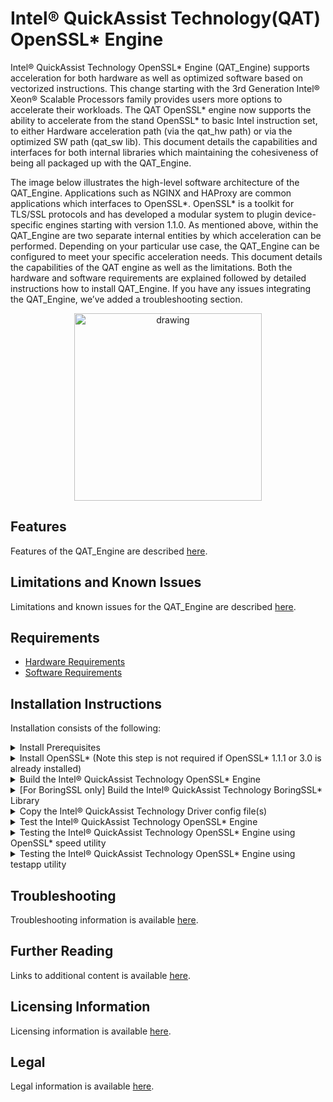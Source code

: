 # Intel&reg; QuickAssist Technology(QAT) OpenSSL\* Engine
Intel&reg; QuickAssist Technology OpenSSL\* Engine (QAT_Engine) supports
acceleration for both hardware as well as optimized software based
on vectorized instructions. This change starting with the 3rd Generation
Intel&reg; Xeon&reg; Scalable Processors family provides users more options to
accelerate their workloads. The QAT OpenSSL\* engine now supports the ability
to accelerate from the stand OpenSSL\* to basic Intel instruction set, to either
Hardware acceleration path (via the qat_hw path) or via the optimized SW path
(qat_sw lib). This document details the capabilities and interfaces for both
internal libraries which maintaining the cohesiveness of being all packaged
up with the QAT_Engine.

The image below illustrates the high-level software architecture of the
QAT_Engine. Applications such as NGINX and HAProxy are common applications
which interfaces to OpenSSL\*. OpenSSL\* is a toolkit for TLS/SSL protocols and
has developed a modular system to plugin device-specific engines starting
with  version 1.1.0. As mentioned above, within the QAT_Engine are two separate
internal entities by which acceleration can be performed. Depending on your
particular use case, the QAT_Engine can be configured to meet your specific
acceleration needs. This document details the capabilities of the QAT engine
as well as the limitations. Both the hardware and software requirements are
explained followed by detailed instructions how to install QAT_Engine. If you
have any issues integrating the QAT_Engine, we’ve added a troubleshooting
section.

<p align=center>
<img src="docs/images/qat_engine.png" alt="drawing" width="300"/>
</p>

## Features
Features of the QAT_Engine are described [here](docs/features.md).

## Limitations and Known Issues
Limitations and known issues for the QAT_Engine are described [here](docs/limitations.md).

## Requirements
- [Hardware Requirements](docs/hardware_requirements.md)
- [Software Requirements](docs/software_requirements.md)

## Installation Instructions
Installation consists of the following:
<details>
<summary markdown="span">Install Prerequisites</summary>

<details>
<summary markdown="span">qat_hw Prerequisites </summary>

<br> Install the Intel&reg; QuickAssist Technology Driver using instructions from the Getting Started Guide

| Platform   |    Getting Started Guide |
|----|   -|
|Intel&reg; Xeon&reg; with Intel&reg; C62X Series Chipset<br>Intel&reg; Atom&trade; Processor with Intel&reg C3xx series <br> Intel&reg; Communications Chipset 8925 to 8955 Series|Intel&reg; QAT Software for Linux\* - [Getting Started Guide Hardware v1.x CE Release](https://cdrdv2.intel.com/v1/dl/getContent/710059) |
|Intel® Xeon® Scalable Processor family with Intel® QAT Gen4/Gen4m| Intel&reg; QAT Software for Linux\* - [Getting Started Guide Hardware v2.0](https://cdrdv2.intel.com/v1/dl/getContent/632506) |

Other technical collaterals of the Intel&reg; QuickAssist Technology driver
can be found in the below page.
* [Intel&reg; QuickAssist Technology](https://developer.intel.com/quickassist)

## Contiguous memory driver

The Intel&reg; QAT API requires many of the data structures (those that will be
passed to the hardware) to be allocated in contiguous pinned memory in order to
support DMA operations. You must either supply your own contiguous memory driver
and make changes to the engine to make use of it or use one of the following
drivers:

### User Space DMA-able Memory (USDM) Component

The Intel&reg; QAT Driver for QAT_HW comes with its own
contiguous pinned memory driver that is compatible with the Intel&reg; QAT
OpenSSL\* Engine. The USDM component is of a higher quality than the
qat\_contig\_mem driver provided within the Intel&reg; QAT OpenSSL\* Engine,
and is the preferred option. The USDM component is used by the Intel&reg; QAT
Driver itself, and also has the following additional features:

* Support for virtualization
* Support for configurable slab sizes
* Support for configurable secure freeing of memory (overwrite with zeros)
* Support for configurable slab caching
* Support for newer kernels
* Support for thread specific memory to avoid locks (QAT_HW Version 1.7 & 1.8 only)

The USDM component is located within the Intel&reg; QAT Driver for QAT_HW
source code in the following subdirectory: `quickassist/utilities/libusdm_drv`.
As the USDM component is also used by the QAT_HW driver itself it will have
already been built when the driver was built. It may also already be loaded as
well, and you can check by running `lsmod` and looking for usdm_drv in the list.
If not present it can be loaded as follows:

```bash
modprobe usdm_drv.ko
```
The USDM thread specific memory can be enabled in QAT_HW driver using the below
configure flags in driver build which is only needed for multithreaded
application for performance improvement. This is supported from version 4.20
of QAT_HW Version 1.7 driver only.

```bash
./configure --enable-icp-thread-specific-usdm --enable-128k-slab
```

**Note:** See [Limitations and Known Issues](docs/limitations.md) for multithreaded limitations, including performance with OpenSSL.

#### Example contiguous memory driver - qat\_contig\_mem

This step is not required if using the default USDM driver above. The Intel&reg;
QAT OpenSSL\* Engine comes with an example kernel space contiguous memory driver
that can be used to try out operation of the engine. It is considered to be an
example only and is not written to be a production quality driver.
The use of the qat\_contig\_mem driver can be enabled using the configure
option `--enable-qat_hw_contig_mem` that tells the build that the Intel&reg;
QAT OpenSSL\* Engine should be compiled to use the qat_contig_mem component
instead of the USDM memory driver above.

Building and loading the qat_contig_mem driver assuming:

* The Intel&reg; QAT OpenSSL\* Engine was cloned to its own location at the
  root of the drive: `/`.

To build/install the qat\_contig\_mem driver follow these steps:

```bash
cd /QAT_Engine/qat_contig_mem
make
make load
make test
```

The expected output from `make test` should be something similar to the
following:

    seg mapped to 0x7f9eedd6e000, virtualAddress in seg 0xffff880ac9c0c000,
    length 64
    Hello world!
    # PASS Verify for QAT Contig Mem Test

</details>
<details>
<summary markdown="span">qat_sw Prerequisites<br></summary>

- Verify qat_sw components are installed as described in [Software requirements](docs/software_requirements.md#qat_sw-requirements)

</details>
</details>
<details>
<summary>Install OpenSSL*    (Note this step is not required if OpenSSL* 1.1.1 or 3.0 is already installed)</summary>

## Build OpenSSL\*

This step is not required if building the Intel&reg; QAT OpenSSL\* Engine
against system prebuilt OpenSSL\* 1.1.1 or 3.0. When using the prebuild system OpenSSL library
the engine library is installed in the system OpenSSL engines directory.

Clone OpenSSL\* from Github\* at the following location:

    git clone https://github.com/openssl/openssl.git

It is recommended to checkout and build against the OpenSSL\* git tag
specified in the Software Requirements section. OpenSSL\* Version 1.1.1
and 3.0 are only supported.

Due to the nature of the Intel&reg; QAT OpenSSL\* Engine being a dynamic engine
it can only be used with shared library builds of OpenSSL\*.

Note: It is not recommended to install the accelerated version of OpenSSL\* as
your default system library. If you do, you may find that acceleration is used
unexpectedly by other applications on the system resulting in
undesired/unsupported behaviour. The `--prefix` can be used with the `./config`
command to specify the location that `make install` will copy files to. Please
see the OpenSSL\* INSTALL file for full details on usage of the `--prefix`
option.

With OpenSSL\* version 1.1.0 and on, binaries are installed in standard
directories by default, and the addition of runpath directories is not done
automatically.  If you wish to install OpenSSL\* in a non-standard location
(recommended), the runpath directories can be specified via the OpenSSL\*
Configure command, which recognises the arguments `-rpath` and `-R` to support
user-added rpaths.  For convenience, a Makefile variable `LIBRPATH` has also
been added which is defined as the full path to a subdirectory of the
installation directory. The subdirectory is named `lib` by default.
If you do not wish to use `LIBRPATH`, the rpath can be specified directly.
The syntax for specifying a rpath is as follows:

    ./config [options] -Wl,-rpath,\${LIBRPATH}

The `-rpath` can be replaced with `-R` for brevity. If you do not wish
to use the built-in variable LIBRPATH, the syntax for specifying a rpath of
`/usr/local/ssl/lib` for example would be:

    ./config [options] -Wl,-rpath,/usr/local/ssl/lib

Alternatively, you can specify the rpath by adding it to the environment
variable `LD_LIBRARY_PATH` via the command:

    export LD_LIBRARY_PATH=$LD_LIBRARY_PATH:`RPATH`

where `RPATH` is the full path(s) to the shared libraries.  This is not the
preferred method though.
`
The following example is assuming:

* The OpenSSL\* source was cloned from Github* to its own location at the root
  of the drive: `/`.
* You want OpenSSL\* to be installed to `/usr/local/ssl`.

An example build would be:
```bash
cd /openssl
./config --prefix=/usr/local/ssl -Wl,-rpath,\${LIBRPATH}
make depend (if recommended by the OpenSSL* build system)
make
make install
```
As the Intel&reg; QAT OpenSSL\* Engine will be built as a dynamic engine it is
important to tell OpenSSL\* where to find the dynamic engines at runtime. This
is achieved by exporting the following environment variable (assuming the
example paths above):

    OpenSSL 1.1.1: export OPENSSL_ENGINES=/usr/local/ssl/lib/engines-1.1

    OpenSSL 3.0: export OPENSSL_ENGINES=/usr/local/ssl/lib64/engines-3

Note: This variable will need to be present in the environment whenever the
engine is used and not needed when provider is used.

Load/Initialize Engine using the OpenSSL\* config file is located
[here](docs/openssl_config.md)

Further information on building OpenSSL\* can be found in the INSTALL file
distributed with the OpenSSL\* source code or on the official OpenSSL\* Wiki in
the Compilation and Installation section:
<https://wiki.openssl.org/index.php/Compilation_and_Installation>

</details>

<details>
<summary>Build the Intel&reg; QuickAssist Technology OpenSSL* Engine</summary>

## Build the Intel&reg; QuickAssist Technology OpenSSL\* Engine

Clone the Github\* repository containing the Intel&reg; QAT OpenSSL\* Engine:

    git clone https://github.com/intel/QAT_Engine.git

When building it is possible to specify command line options that can be
used to turn engine functionality on and off. The complete list of these
options is available [here](docs/config_options.md).

The prerequisite to run autogen.sh is to have autotools (autoconf, automake,
libtool and pkg-config) installed in the system.

```bash
cd /QAT_Engine
./autogen.sh
```

./autogen.sh will regenerate autoconf tools files.

### Example Builds
Here are a few example builds that demonstrate how the Intel&reg; QAT OpenSSL\*
Engine can be configured to use qat_hw and/or qat_sw.

<details>
<summary>Example 1: qat_hw target with OpenSSL\* 1.1.1 or 3.0 built from source</summary>
<br>

The following example is assuming:

* The Intel&reg; QAT OpenSSL\* Engine was cloned to its own location at the root
  of the drive: `/`.
* The Intel&reg; QAT Driver version 1.7 or 2.0 was unpacked within `/QAT` and using
  the USDM component.
* OpenSSL\* 1.1.1 or 3.0 built from source is being used and installed to `/usr/local/ssl`.

To build and install the Intel&reg; QAT OpenSSL\* Engine:

```bash
cd /QAT_Engine
./configure \
--with-qat_hw_dir=/QAT \
--with-openssl_install_dir=/usr/local/ssl
make
make install
```

In the above example this will create the file `qatengine.so` and copy it to
`/usr/local/ssl/lib/engines-1.1`.

For building QAT Engine against qatlib(intree driver) from source which is
installed to default location "/usr/local" use `--with-qat_hw_dir=/usr/local`
or provide the path that is used in the prefix to build qatlib.

If qatlib is installed via RPM then `-with-qat_hw_dir` is not needed as
qatengine automatically picks qatlib libraries and header from default
location `/usr/lib64`.

<br>
</details>

<details>
<summary>Example 2: qat_hw target with Prebuilt OpenSSL\* 1.1.1 or 3.0</summary>
<br>

The following example is assuming:
* The Intel&reg; QAT OpenSSL\* Engine was cloned to its own location at the root
  of the drive: `/`.
* The Intel&reg; QAT Driver was unpacked within `/QAT` and using
  the USDM component.
* Prebuilt OpenSSL\* (both library and devel RPM packages) are installed in
  the system and the OpenSSL\* version is in the `1.1.1 or 3.0` series.

To build and install the Intel&reg; QAT OpenSSL\* Engine:

```bash
cd /QAT_Engine
./configure  --with-qat_hw_dir=/QAT
make
make install
```
In the above example this will create the file `qatengine.so` and copy it to
the engines dir of the system which can be checked using
`pkg-config --variable=enginesdir libcrypto`.

<br>
</details>

<details>
<summary>Example 3: qat_hw + qat_sw target with Prebuilt OpenSSL\* 1.1.1 or 3.0</summary>
<br>

The following example is assuming:

* The Intel&reg; QAT OpenSSL\* Engine was cloned to its own location at the root
  of the drive: `/`.
* The Intel&reg; QAT Driver was unpacked within `/QAT` and using
  the USDM component.
* Intel&reg; Multi-Buffer Crypto for IPsec Library was installed to the default path
* OpenSSL\* 1.1.1 or 3.0 built from source is being used and installed to `/usr/local/ssl`.

To build and install the Intel&reg; QAT OpenSSL\* Engine:

```bash
cd /QAT_Engine
./configure \
--with-qat_hw_dir=/QAT \
--enable-qat_sw \
--with-openssl_install_dir=/usr/local/ssl
make
make install
```

- In the above example this will create the file `qatengine.so` and copy it to
  `/usr/local/ssl/lib/engines-1.1`.
- AES-GCM operations are handled by qat_sw
- Other cryptographic operations are handled by qat_hw

<br>
</details>

<details>
<summary>Example 4: qat_sw target with Prebuilt OpenSSL\* 1.1.1 or 3.0 </summary>
<br>

The following example is assuming:

* The Intel&reg; QAT OpenSSL\* Engine was cloned to its own location at the root
  of the drive: `/`.
* The Intel&reg; Crypto Multi-buffer library was installed to the default path
  (/usr/local).
* The Intel&reg; Multi-Buffer crypto for IPsec Library was installed to its
  default path (/usr/). (Optional if QAT SW AES-GCM support is not needed).
* Prebuilt OpenSSL\* 1.1.1 or 3.0 from the system is used.

To build and install the Intel&reg; QAT OpenSSL\* Engine with QAT Software support:

```bash
cd /QAT_Engine
./configure --enable-qat_sw
make
make install
```
In the above example, `--disable-qat_hw` needs to be provided if the system
has qatlib installed.
Note : `--enable-qat_sw` checks crypto_mb and IPSec_MB libraries in its
respective default path (/usr/local/lib and /usr/lib) or in the path provided
in the config flag `--with-qat_sw_crypto_mb_install_dir` (for crypto_mb) and
`--with-qat_sw_ipsec_mb_install_dir` (for ipsec_mb). If any of the libraries
is not installed then their corresponding algorithm support is disabled
(crypto_mb library for PKE algorithms and IPSec_mb library for AES-GCM).
<br><br>
</details>

<details>
<summary>Enable plock optimization in QAT Engine for Multithread applications</summary>
<br>

Progressive Lock (plock) optimization in QAT Engine provides an alternative to
pthread's rwlock as in Haproxy. This plock is an alternative to read/write locks
in the pthread library and optimizes read/write locking with a series of atomic
operations and there will be no more syscalls in case of contention. The benefit
of plock is that it saves lot of CPU and improves performance with higher number
of threads for multithread applications. In case of Haproxy, this can directly
enabled in the Haproxy build with addition build flag "USE_PTHREAD_EMULATION=1".

### Build Flag to enable plock optimization

QAT Engine generates dynamic libraries and currently enables Plock by preloading.

-  When compiling the qat engine, add the compilation option
   `--enable-qat_plock`, and the `libplock.so` will be generated.
   eg: ./configure --enable-qat_sw --enable-qat_plock
       --with-openssl_install_dir=${OPENSSL_INSTALL_DIR}
- Set the environment variable ‘LD_PRELOAD’ to use the plock optimization.
   eg: export LD_PRELOAD = ${OPENSSL_INSTALL_DIR}/lib/engine-1.1/libplock.so
Note: The `LD_PRELOAD` must be set before launching the multithread Application.

<br>
</details>
</details>

<details>
<summary>[For BoringSSL only] Build the Intel&reg; QuickAssist Technology BoringSSL* Library</summary>

Please refer [BoringSSL section](docs/bssl_support.md) for steps to build the
Intel® QuickAssist Technology BoringSSL* library which supports RSA and ECDSA QAT
Hardware and QAT Software Acceleration using BoringSSL.

</details>

<details>
<summary>Copy the Intel&reg; QuickAssist Technology Driver config file(s)</summary>

## Copy the Intel&reg; QuickAssist Technology Driver config files for qat_hw

This step is not required for qat_sw target. The Intel&reg; QAT OpenSSL\*
Engine includes example conf files to use with the Intel&reg; QAT Driver.
The Intel&reg; QAT OpenSSL\* Engine will not function with the default
Intel&reg; QAT Driver conf file because the default conf does not contain a
`[SHIM]` section which the Intel&reg; QAT OpenSSL\* Engine requires by default.
The default section name in the QAT OpenSSL\* Engine can be modified if required
by either using the engine ctrl command SET_CONFIGURATION_SECTION_NAME or by
setting the environment variable "QAT_SECTION_NAME".
The conf files are located at:

    /path/to/qat_engine/qat_hw_config

The files are grouped by acceleration device(dh895xcc or c6xx or c3xxx
or 200xx or c4xxx or 4xxx), please choose the files appropriate to your
acceleration device only.

The files are also split into `multi_process` and `multi_thread`.

If your application runs one (or very few) processes, but has multiple threads
in each process, each accessing the acceleration device, then you should pick
the `multi_thread` config files. An example of this is a webserver
that creates a new thread for each incoming connection.

If your application scales by creating new processes, then you should pick the
`multi_process` config files. An example of this is an event driven
application that runs as a single thread in an event loop.  In this type of
application it is usual for the application to create at least one new process
for each cpu core you want to utilize.

For event driven polling based application, change the parameter `Cy$nIsPolled=1`
to `Cy$nIsPolled=2` for each instances($n) in the respective config file to use
event driven polling support. Event driven config files are only supported in Linux.
Once you have decided which config file you should use, or created your own you
should follow the procedure below to install it:

1. Stop the acceleration driver as described in the Section 3.4
   Starting/Stopping the Acceleration software from the
   Getting Started Guide available in [Intel&reg; QuickAssist Technology Driver](https://developer.intel.com/quickassist)

2. Copy the appropriate `.conf` file to `/etc` for n number of QAT devices

3. Start the acceleration driver as described in the Section 3.4
   Starting/Stopping the Acceleration software from the
   Getting Started Guide available in [Intel&reg; QuickAssist Technology Driver](https://developer.intel.com/quickassist)
</details>

<details>
<summary>Test the Intel&reg; QuickAssist Technology OpenSSL* Engine</summary>

## Test the Intel&reg; QuickAssist Technology OpenSSL\* Engine

Run this command to verify the Intel&reg; QAT OpenSSL\* Engine is loaded
correctly:

```text
cd /path/to/openssl_install/bin
./openssl engine -t -c -v qatengine
```

qat_hw target output will be:
```text
(qatengine) Reference implementation of QAT crypto engine(qat_hw) <qatengine version>
 [RSA, DSA, DH, AES-128-CBC-HMAC-SHA1, AES-128-CBC-HMAC-SHA256,
 AES-256-CBC-HMAC-SHA1, AES-256-CBC-HMAC-SHA256, TLS1-PRF, HKDF, X25519, X448]
    [ available ]
    ENABLE_EXTERNAL_POLLING, POLL, SET_INSTANCE_FOR_THREAD,
    GET_NUM_OP_RETRIES, SET_MAX_RETRY_COUNT, SET_INTERNAL_POLL_INTERVAL,
    GET_EXTERNAL_POLLING_FD, ENABLE_EVENT_DRIVEN_POLLING_MODE,
    GET_NUM_CRYPTO_INSTANCES, DISABLE_EVENT_DRIVEN_POLLING_MODE,
    SET_EPOLL_TIMEOUT, SET_CRYPTO_SMALL_PACKET_OFFLOAD_THRESHOLD,
    ENABLE_INLINE_POLLING, ENABLE_HEURISTIC_POLLING,
    GET_NUM_REQUESTS_IN_FLIGHT, INIT_ENGINE, SET_CONFIGURATION_SECTION_NAME,
    ENABLE_SW_FALLBACK, HEARTBEAT_POLL, DISABLE_QAT_OFFLOAD
```

qat_sw target output will be:
```text
(qatengine) Reference implementation of QAT crypto engine(qat_sw) <qatengine version>
 [RSA, id-aes128-GCM, id-aes192-GCM, id-aes256-GCM, X25519]
     [ available ]
     ENABLE_EXTERNAL_POLLING, POLL, ENABLE_HEURISTIC_POLLING,
     GET_NUM_REQUESTS_IN_FLIGHT, INIT_ENGINE
```

Detailed information about the engine specific messages is available [here](docs/engine_specific_messages.md).
Also `./openssl engine -t -c -vvvv qatengine` gives brief description about each ctrl command.
<br>
</details>
<details>
<summary>Testing the Intel&reg; QuickAssist Technology OpenSSL* Engine using OpenSSL* speed utility</summary>

## Testing the Intel&reg; QuickAssist Technology OpenSSL\* Engine using OpenSSL\* speed utility

```text
cd /path/to/openssl_install/bin

qat_hw

* RSA 2K
  * Asynchronous
  ./openssl speed -engine qatengine -elapsed -async_jobs 72 rsa2048
  * Synchronous
  ./openssl speed -engine qatengine -elapsed rsa2048
  * OpenSSL Software
  ./openssl speed -elapsed rsa2048
* ECDH Compute Key
  * Asynchronous
  ./openssl speed -engine qatengine -elapsed -async_jobs 36 ecdh
  * Synchronous
  ./openssl speed -engine qatengine -elapsed ecdh
  * OpenSSL Software
  ./openssl speed -elapsed ecdh
* Chained Cipher: aes-128-cbc-hmac-sha1
  * Asynchronous
  ./openssl speed -engine qatengine -elapsed -async_jobs 128 -multi 2 -evp aes-128-cbc-hmac-sha1
  * Synchronous
  ./openssl speed -engine qatengine -elapsed -multi 2 -evp aes-128-cbc-hmac-sha1
  * OpenSSL Software
  ./openssl speed -elapsed -multi 2 -evp aes-128-cbc-hmac-sha1

qat_sw (Intel(R) Crypto Multi-buffer library)

* RSA 2K
  ./openssl speed -engine qatengine -elapsed -async_jobs 8 rsa2048
* ECDH X25519
  ./openssl speed -engine qatengine -elapsed -async_jobs 8 ecdhx25519
* ECDH P-256
  ./openssl speed -engine qatengine -elapsed -async_jobs 8 ecdhp256
* ECDSA P-256
  ./openssl speed -engine qatengine -elapsed -async_jobs 8 ecdsap256
* ECDH P-384
  ./openssl speed -engine qatengine -elapsed -async_jobs 8 ecdhp384
* ECDSA P-384
  ./openssl speed -engine qatengine -elapsed -async_jobs 8 ecdsap384

qat_sw (Intel(R) Multi-Buffer Crypto for IPsec)

* AES-128-GCM
  ./openssl speed -engine qatengine -elapsed -evp aes-128-gcm
* AES-192-GCM
  ./openssl speed -engine qatengine -elapsed -evp aes-192-gcm
* AES-256-GCM
  ./openssl speed -engine qatengine -elapsed -evp aes-256-gcm
```
</details>
<details>
<summary>Testing the Intel&reg; QuickAssist Technology OpenSSL* Engine using testapp utility</summary>

## Testing the Intel&reg; QuickAssist Technology OpenSSL* Engine using testapp utility</summary>

```text
cd /path/to/qat_engine
make test
./testapp.sh QAT_HW (For testing algorithms supported by QAT_HW)
./testapp.sh QAT_SW (For testing algorithms supported by QAT_SW)
```
The `testapp.sh` script will run the corresponding functional tests supported
by QAT_HW and QAT_SW. Please note that the QAT Engine should be built with
that support for the tests.

Additional information for testapp tests available with the help option
`./testapp -help`
</details>

## Troubleshooting
Troubleshooting information is available [here](docs/troubleshooting.md).

## Further Reading
Links to additional content is available [here](docs/additional_information.md).

## Licensing Information
Licensing information is available [here](docs/licensing.md).

## Legal
Legal information is available [here](docs/legal.md).

